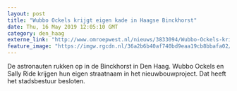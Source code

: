 ```yaml
---
layout: post
title: "Wubbo Ockels krijgt eigen kade in Haagse Binckhorst"
date: Thu, 16 May 2019 12:05:10 GMT
category: den_haag
externe_link: "http://www.omroepwest.nl/nieuws/3833094/Wubbo-Ockels-krijgt-eigen-kade-in-Haagse-Binckhorst"
feature_image: "https://imgw.rgcdn.nl/36a2b6b40af740bd9eaa19cb8bbafa02/opener/2216967.jpg"
---
```


De astronauten rukken op in de Binckhorst in Den Haag. Wubbo Ockels en Sally Ride krijgen hun eigen straatnaam in het nieuwbouwproject. Dat heeft het stadsbestuur besloten.
